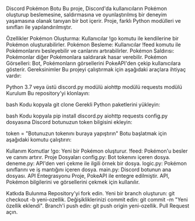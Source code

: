Discord Pokémon Botu
Bu proje, Discord'da kullanıcıların Pokémon oluşturup beslemesine, saldırmasına ve oyunlaştırılmış bir deneyim yaşamasına olanak tanıyan bir bot içerir. Proje, farklı Python modülleri ve sınıfları ile yapılandırılmıştır.

Özellikler
Pokémon Oluşturma: Kullanıcılar !go komutu ile kendilerine bir Pokémon oluşturabilirler.
Pokémon Besleme: Kullanıcılar !feed komutu ile Pokémonlarını besleyebilir ve canlarını artırabilirler.
Pokémon Saldırısı: Pokémonlar diğer Pokémonlara saldırarak hasar verebilir.
Pokémon Görselleri: Bot, Pokémonların görsellerini PokeAPI'den çekip kullanıcılara gösterir.
Gereksinimler
Bu projeyi çalıştırmak için aşağıdaki araçlara ihtiyaç vardır:

Python 3.7 veya üstü
discord.py modülü
aiohttp modülü
requests modülü
Kurulum
Bu repository'yi klonlayın:

bash
Kodu kopyala
git clone <repository-url>
Gerekli Python paketlerini yükleyin:

bash
Kodu kopyala
pip install discord.py aiohttp requests
config.py dosyasına Discord botunuzun token bilgisini ekleyin:

token = "Botunuzun tokenını buraya yapıştırın"
Botu başlatmak için aşağıdaki komutu çalıştırın:

Kullanım
Komutlar
!go: Yeni bir Pokémon oluşturur.
!feed: Pokémon'u besler ve canını artırır.
Proje Dosyaları
config.py: Bot tokenını içeren dosya.
deneme.py: API'den veri çekme ile ilgili örnek bir dosya.
logic.py: Pokémon sınıflarını ve iş mantığını içeren dosya.
main.py: Discord botunun ana dosyası.
API Entegrasyonu
Proje, PokeAPI ile entegre edilmiştir. API, Pokémon bilgilerini ve görsellerini çekmek için kullanılır.

Katkıda Bulunma
Repository'yi fork edin.
Yeni bir branch oluşturun: git checkout -b yeni-ozellik.
Değişikliklerinizi commit edin: git commit -m "Yeni özellik eklendi".
Branch'i push edin: git push origin yeni-ozellik.
Pull Request açın.
